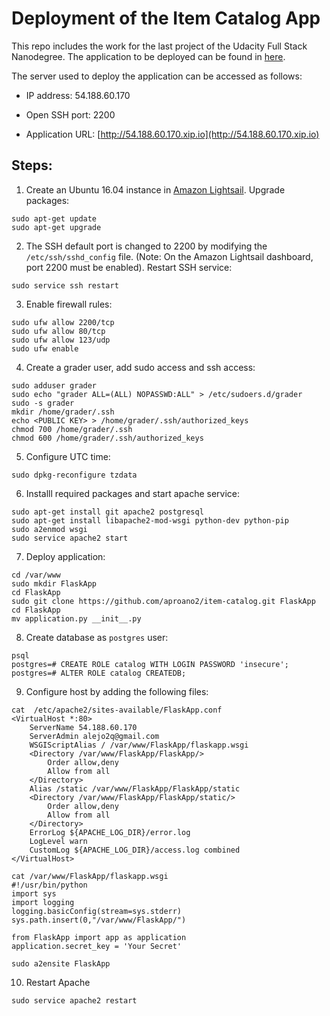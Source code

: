 # Deployment of the Item Catalog App

This repo includes the work for the last project of the Udacity Full Stack Nanodegree. The application to be deployed can be found in [here](https://github.com/aproano2/item-catalog).

The server used to deploy the application can be accessed as follows:

- IP address: 54.188.60.170

- Open SSH port: 2200

- Application URL: [http://54.188.60.170.xip.io](http://54.188.60.170.xip.io)

## Steps:

1. Create an Ubuntu 16.04 instance in [Amazon Lightsail](https://lightsail.aws.amazon.com). Upgrade packages:
```
sudo apt-get update
sudo apt-get upgrade
```
2. The SSH default port is changed to 2200 by modifying the `/etc/ssh/sshd_config` file. (Note: On the Amazon Lightsail dashboard, port 2200 must be enabled). Restart SSH service:
```
sudo service ssh restart
```
3. Enable firewall rules:
```
sudo ufw allow 2200/tcp
sudo ufw allow 80/tcp
sudo ufw allow 123/udp
sudo ufw enable
```
4. Create a grader user, add sudo access and ssh access:
```
sudo adduser grader
sudo echo "grader ALL=(ALL) NOPASSWD:ALL" > /etc/sudoers.d/grader
sudo -s grader
mkdir /home/grader/.ssh
echo <PUBLIC KEY> > /home/grader/.ssh/authorized_keys
chmod 700 /home/grader/.ssh
chmod 600 /home/grader/.ssh/authorized_keys
```
5. Configure UTC time:
```
sudo dpkg-reconfigure tzdata
```
6. Installl required packages and start apache service:
```
sudo apt-get install git apache2 postgresql
sudo apt-get install libapache2-mod-wsgi python-dev python-pip
sudo a2enmod wsgi
sudo service apache2 start
```
7. Deploy application:
```
cd /var/www
sudo mkdir FlaskApp
cd FlaskApp
sudo git clone https://github.com/aproano2/item-catalog.git FlaskApp
cd FlaskApp
mv application.py __init__.py
```
8. Create database as `postgres` user:
```
psql
postgres=# CREATE ROLE catalog WITH LOGIN PASSWORD 'insecure';
postgres=# ALTER ROLE catalog CREATEDB;
```
9. Configure host by adding the following files:

```
cat  /etc/apache2/sites-available/FlaskApp.conf
<VirtualHost *:80>
    ServerName 54.188.60.170
    ServerAdmin alejo2q@gmail.com
    WSGIScriptAlias / /var/www/FlaskApp/flaskapp.wsgi
    <Directory /var/www/FlaskApp/FlaskApp/>
        Order allow,deny
        Allow from all
    </Directory>
    Alias /static /var/www/FlaskApp/FlaskApp/static
    <Directory /var/www/FlaskApp/FlaskApp/static/>
        Order allow,deny
        Allow from all
    </Directory>
    ErrorLog ${APACHE_LOG_DIR}/error.log
    LogLevel warn
    CustomLog ${APACHE_LOG_DIR}/access.log combined
</VirtualHost>

cat /var/www/FlaskApp/flaskapp.wsgi
#!/usr/bin/python
import sys
import logging
logging.basicConfig(stream=sys.stderr)
sys.path.insert(0,"/var/www/FlaskApp/")

from FlaskApp import app as application
application.secret_key = 'Your Secret'

sudo a2ensite FlaskApp
```

10. Restart Apache
```
sudo service apache2 restart
```

